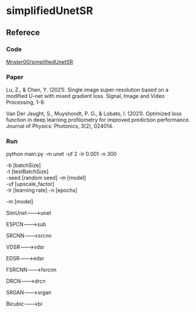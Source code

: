 # simplifiedUnetSR

## Referece
### Code

[Mnster00/simplifiedUnetSR](https://github.com/Mnster00/simplifiedUnetSR)

### Paper

Lu, Z., & Chen, Y. (2021). Single image super-resolution based on a modified U-net with mixed gradient loss. Signal, Image and Video Processing, 1-9.   

Van Der Jeught, S., Muyshondt, P. G., & Lobato, I. (2021). Optimized loss function in deep learning profilometry for improved prediction performance. Journal of Physics: Photonics, 3(2), 024014.   

### Run
python main.py -m unet -uf 2 -lr 0.001 -n 300

-b [batchSize]	
-t [testBatchSize]	
-seed [random seed]	
-m [model] 	
-uf [upscale_factor]	
-lr [learning rate]	
-n [epochs]	


-m [model] 	

SimUnet--->unet	

ESPCN--->sub	

SRCNN--->srcnn	

VDSR--->vdsr	

EDSR--->edsr	

FSRCNN--->fsrcnn	

DRCN--->drcn	

SRGAN--->srgan	

Bicubic--->bi	

